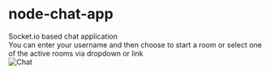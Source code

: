 # node-chat-app
Socket.io based chat application  
You can enter your username and then choose to start a room or select one of the active rooms via dropdown or link  
![Chat](https://media.discordapp.net/attachments/707574253116981274/853717817483722793/unknown.png?width=1320&height=670)
